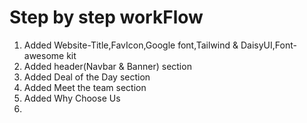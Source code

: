 # Step by step workFlow
1. Added Website-Title,FavIcon,Google font,Tailwind & DaisyUI,Font-awesome kit
2. Added header(Navbar & Banner) section
3. Added Deal of the Day section
4. Added Meet the team section
5. Added Why Choose Us
6. 